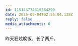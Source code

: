 ```yaml
---
id: 115143774315284290
date: 2025-09-04T02:56:04.138Z
reply: false
media_attachments: 0
---
```


<p>昨天狂炫晚饭，长了两斤。</p>
